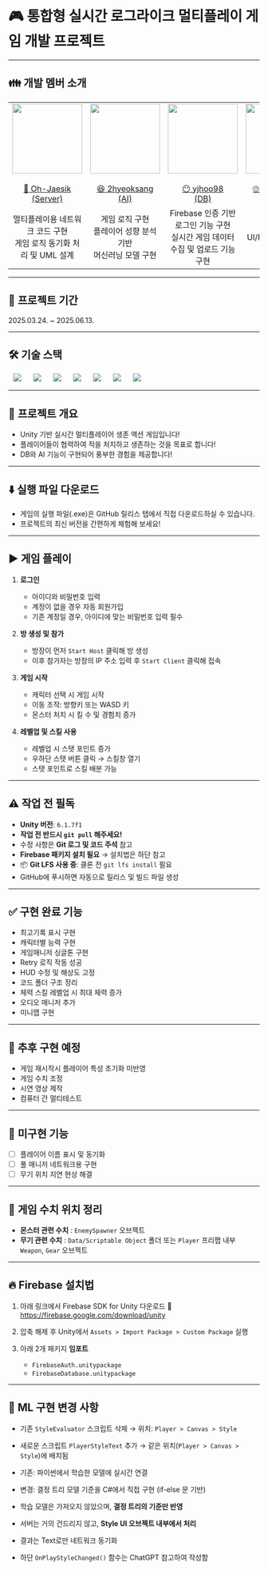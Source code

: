 # 🎮 통합형 실시간 로그라이크 멀티플레이 게임 개발 프로젝트

---

## 👪 개발 멤버 소개

<table>
  <tr>
    <td height="140px" align="center">
      <a href="https://github.com/Oh-Jaesik">
        <img src="https://github.com/Oh-Jaesik.png?size=140" width="140px" /><br><br>
        👑 Oh-Jaesik<br>(Server)
      </a>
    </td>
    <td height="140px" align="center">
      <a href="https://github.com/2hyeoksang">
        <img src="https://github.com/2hyeoksang.png?size=140" width="140px" /><br><br>
        😆 2hyeoksang<br>(AI)
      </a>
    </td>
    <td height="140px" align="center">
      <a href="https://github.com/yjhoo98">
        <img src="https://github.com/yjhoo98.png?size=140" width="140px" /><br><br>
        😶 yjhoo98<br>(DB)
      </a>
    </td>
    <td height="140px" align="center">
      <a href="https://github.com/geeeeeonho">
        <img src="https://github.com/geeeeeonho.png?size=140" width="140px" /><br><br>
        🙄 geeeeeonho<br>(Client)
      </a>
    </td>
  </tr>
  <tr>
    <td align="center">멀티플레이용 네트워크 코드 구현<br/>게임 로직 동기화 처리 및 UML 설계</td>
    <td align="center">게임 로직 구현<br/>플레이어 성향 분석 기반<br/>머신러닝 모델 구현</td>
    <td align="center">Firebase 인증 기반 로그인 기능 구현<br/>실시간 게임 데이터 수집 및 업로드 기능 구현</td>
    <td align="center">맵 구조 설계<br/>UI/HUD 인터페이스 구현</td>
  </tr>
</table>

---

## 📅 프로젝트 기간

2025.03.24. ~ 2025.06.13.

---

## 🛠️ 기술 스택

<img src="https://img.shields.io/badge/C%23-239120?style=for-the-badge&logo=c-sharp&logoColor=white" style="height : auto; margin-left : 10px; margin-right : 10px;"/>
<img src="https://img.shields.io/badge/Python-3776AB?style=for-the-badge&logo=python&logoColor=white" style="height : auto; margin-left : 10px; margin-right : 10px;"/>
<img src="https://img.shields.io/badge/Unity-20232A?style=for-the-badge&logo=unity&logoColor=white" style="height : auto; margin-left : 10px; margin-right : 10px;"/>
<img src="https://img.shields.io/badge/Mirror-000000?style=for-the-badge&logoColor=white" style="height : auto; margin-left : 10px; margin-right : 10px;"/>
<img src="https://img.shields.io/badge/Firebase-FFCA28?style=for-the-badge&logo=firebase&logoColor=black" style="height : auto; margin-left : 10px; margin-right : 10px;"/>
<img src="https://img.shields.io/badge/GitHub-181717?style=for-the-badge&logo=github&logoColor=white" style="height : auto; margin-left : 10px; margin-right : 10px;"/>
<img src="https://img.shields.io/badge/GitHub%20Actions-2671E5?style=for-the-badge&logo=github-actions&logoColor=white" style="height : auto; margin-left : 10px; margin-right : 10px;"/>

---

## 📝 프로젝트 개요

- Unity 기반 실시간 멀티플레이어 생존 액션 게임입니다!
- 플레이어들이 협력하여 적을 처치하고 생존하는 것을 목표로 합니다!
- DB와 AI 기능이 구현되어 풍부한 경험을 제공합니다!

---

## ⬇️ 실행 파일 다운로드

- 게임의 실행 파일(.exe)은 GitHub 릴리스 탭에서 직접 다운로드하실 수 있습니다.
- 프로젝트의 최신 버전을 간편하게 체험해 보세요!

---

## ▶️ 게임 플레이

1.  **로그인**
    -   아이디와 비밀번호 입력
    -   계정이 없을 경우 자동 회원가입
    -   기존 계정일 경우, 아이디에 맞는 비밀번호 입력 필수

2.  **방 생성 및 참가**
    -   방장이 먼저 `Start Host` 클릭해 방 생성
    -   이후 참가자는 방장의 IP 주소 입력 후 `Start Client` 클릭해 접속

4.  **게임 시작**
    -   캐릭터 선택 시 게임 시작
    -   이동 조작: 방향키 또는 WASD 키
    -   몬스터 처치 시 킬 수 및 경험치 증가

5.  **레벨업 및 스킬 사용**
    -   레벨업 시 스탯 포인트 증가
    -   우하단 스탯 버튼 클릭 → 스킬창 열기
    -   스탯 포인트로 스킬 배분 가능

---

## ⚠️ 작업 전 필독

-   **Unity 버전**: `6.1.7f1`
-   **작업 전 반드시 `git pull` 해주세요!**
-   수정 사항은 **Git 로그 및 코드 주석** 참고
-   **Firebase 패키지 설치 필요** → 설치법은 하단 참고
-   📦 **Git LFS 사용 중**: 클론 전 `git lfs install` 필요
-   GitHub에 푸시하면 자동으로 릴리스 및 빌드 파일 생성

---

## ✅ 구현 완료 기능

-   최고기록 표시 구현
-   캐릭터별 능력 구현
-   게임매니저 싱글톤 구현
-   Retry 로직 작동 성공
-   HUD 수정 및 해상도 고정
-   코드 폴더 구조 정리
-   체력 스킬 레벨업 시 최대 체력 증가
-   오디오 매니저 추가
-   미니맵 구현

---

## 🧪 추후 구현 예정

-   게임 재시작시 플레이어 특성 초기화 미반영
-   게임 수치 조정
-   시연 영상 제작
-   컴퓨터 간 멀티테스트

---

## 🚧 미구현 기능

-   [ ] 플레이어 이름 표시 및 동기화
-   [ ] 풀 매니저 네트워크용 구현
-   [ ] 무기 위치 지연 현상 해결

---

## 🔧 게임 수치 위치 정리

-   **몬스터 관련 수치** : `EnemySpawner` 오브젝트
-   **무기 관련 수치** :
    `Data/Scriptable Object` 폴더 또는
    `Player` 프리팹 내부 `Weapon`, `Gear` 오브젝트

---

## 🔥 Firebase 설치법

1.  아래 링크에서 Firebase SDK for Unity 다운로드
    🔗 https://firebase.google.com/download/unity

2.  압축 해제 후 Unity에서
    `Assets > Import Package > Custom Package` 실행

3.  아래 2개 패키지 **임포트**
    -   `FirebaseAuth.unitypackage`
    -   `FirebaseDatabase.unitypackage`

---

## 🧠 ML 구현 변경 사항

-   기존 `StyleEvaluator` 스크립트 삭제
    → 위치: `Player > Canvas > Style`

-   새로운 스크립트 `PlayerStyleText` 추가
    → 같은 위치(`Player > Canvas > Style`)에 배치됨

-   기존: 파이썬에서 학습한 모델에 실시간 연결
-   변경: 결정 트리 모델 기준을 C#에서 직접 구현 (if-else 문 기반)

-   학습 모델은 가져오지 않았으며, **결정 트리의 기준만 반영**
-   서버는 거의 건드리지 않고, **Style UI 오브젝트 내부에서 처리**
-   결과는 Text로만 네트워크 동기화
-   하단 `OnPlayStyleChanged()` 함수는 ChatGPT 참고하여 작성함
